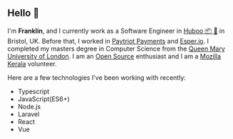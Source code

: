 ## Hello 👋 

I'm **Franklin**, and I currently work as a Software Engineer in [Huboo 📦 🚀](https://www.huboo.com/) in Bristol, UK. Before that, I worked in [Paytriot Payments](https://www.paytriot.co.uk/) and [Esper.io](https://www.esper.io/). I completed my masters degree in Computer Science from the [Queen Mary University of London](https://www.qmul.ac.uk/). I am an [Open Source](https://github.com/beingfranklin?tab=repositories) enthusiast and I am a [Mozilla Kerala](https://github.com/MozillaKerala) volunteer.

Here are a few technologies I've been working with recently:

   - Typescript
   - JavaScript(ES6+)
   - Node.js
   - Laravel
   - React
   - Vue

<!--
**beingfranklin/beingfranklin** is a ✨ _special_ ✨ repository because its `README.md` (this file) appears on your GitHub profile.

Here are some ideas to get you started:

- 🔭 I’m currently working on ...
- 🌱 I’m currently learning ...
- 👯 I’m looking to collaborate on ...
- 🤔 I’m looking for help with ...
- 💬 Ask me about ...
- 📫 How to reach me: ...
- 😄 Pronouns: ...
- ⚡ Fun fact: ...
-->

